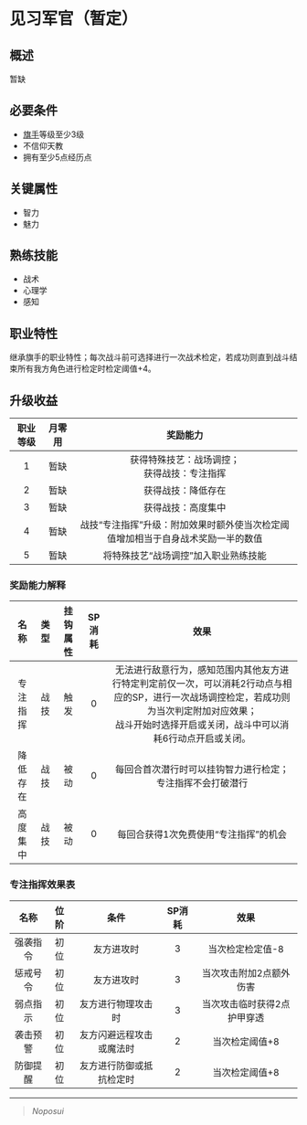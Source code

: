 # 见习军官（暂定）

## 概述

暂缺

## 必要条件

* <a href="../../../basicJob/Standard-bearer" target="_blank">旗手</a>等级至少3级
* 不信仰天教
* 拥有至少5点经历点

## 关键属性

* 智力
* 魅力

## 熟练技能

* 战术
* 心理学
* 感知

## 职业特性

继承旗手的职业特性；每次战斗前可选择进行一次战术检定，若成功则直到战斗结束所有我方角色进行检定时检定阈值+4。

## 升级收益

职业等级|月零用|奖励能力
:--:|:--:|:--:
1|暂缺|获得特殊技艺：战场调控；<br>获得战技：专注指挥
2|暂缺|获得战技：降低存在
3|暂缺|获得战技：高度集中
4|暂缺|战技“专注指挥”升级：附加效果时额外使当次检定阈值增加相当于自身战术奖励一半的数值
5|暂缺|将特殊技艺“战场调控”加入职业熟练技能

### 奖励能力解释

名称|类型|挂钩属性|SP消耗|效果
:--:|:--:|:--:|:--:|:--:
专注指挥|战技|触发|0|无法进行敌意行为，感知范围内其他友方进行特定判定前仅一次，可以消耗2行动点与相应的SP，进行一次战场调控检定，若成功则为当次判定附加对应效果；<br>战斗开始时选择开启或关闭，战斗中可以消耗6行动点开启或关闭。
降低存在|战技|被动|0|每回合首次潜行时可以挂钩智力进行检定；<br>专注指挥不会打破潜行
高度集中|战技|被动|0|每回合获得1次免费使用“专注指挥”的机会

### 专注指挥效果表

名称|位阶|条件|SP消耗|效果
:--:|:--:|:--:|:--:|:--:
强袭指令|初位|友方进攻时|3|当次检定检定值-8
惩戒号令|初位|友方进攻时|3|当次攻击附加2点额外伤害
弱点指示|初位|友方进行物理攻击时|3|当次攻击临时获得2点护甲穿透
袭击预警|初位|友方闪避远程攻击或魔法时|2|当次检定阈值+8
防御提醒|初位|友方进行防御或抵抗检定时|2|当次检定阈值+8


---

> *Noposui*